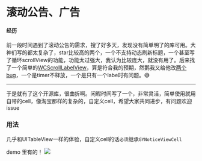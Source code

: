 # 滚动公告、广告

#### 经历
前一段时间遇到了滚动公告的需求，搜了好多天，发现没有简单明了的库可用。大神们写的都太复杂了，star比较高的两个，一个不支持动态刷新标题，一个甚至写了循环scrollView的功能，功能太过强大，我认为比较庞大，就没有用了。后来找了一个简单的[WCScrollLabelView](https://github.com/Verchen/WCScrollLabelView)，算是符合我的预期，然鹅我又给他改[两个bug](https://github.com/Verchen/WCScrollLabelView/issues/1)，一个是timer不释放，一个是只有一个labe时有问题。😅

---
于是就有了这个开源库，很曲折啊。闲暇时间写了一个，非常灵活，简单使用就用自带的cell，像淘宝那样的复杂的，自定义cell，希望大家共同进步，有问题欢迎issue
### 用法
几乎和UITableView一样的体验，自定义cell的话`必须`继承`GYNoticeViewCell`

demo 里有的！
![](http://wx2.sinaimg.cn/mw690/72aba7efgy1fm9c9d9ys5g20af0iwais.gif)



